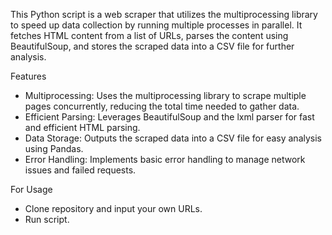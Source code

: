 This Python script is a web scraper that utilizes the multiprocessing library to speed up data collection by running multiple processes in parallel. 
It fetches HTML content from a list of URLs, parses the content using BeautifulSoup, and stores the scraped data into a CSV file for further analysis.

Features
- Multiprocessing: Uses the multiprocessing library to scrape multiple pages concurrently, reducing the total time needed to gather data.
- Efficient Parsing: Leverages BeautifulSoup and the lxml parser for fast and efficient HTML parsing.
- Data Storage: Outputs the scraped data into a CSV file for easy analysis using Pandas.
- Error Handling: Implements basic error handling to manage network issues and failed requests.

For Usage
- Clone repository and input your own URLs.
- Run script.
